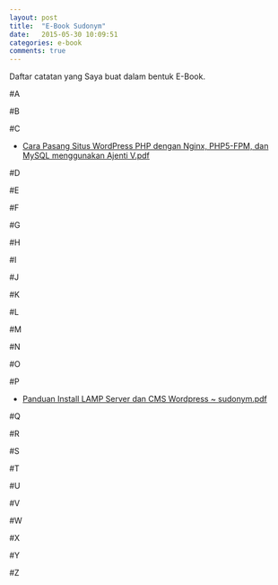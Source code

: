 ```yaml
---
layout: post
title:  "E-Book Sudonym"
date:   2015-05-30 10:09:51
categories: e-book
comments: true
---
```

Daftar catatan yang Saya buat dalam bentuk E-Book.

#A
	

#B
	

#C
* [Cara Pasang Situs WordPress PHP dengan Nginx, PHP5-FPM, dan MySQL menggunakan Ajenti V.pdf](https://copy.com/KRycySK3uaoYvHjU)

#D
	

#E
	

#F
	

#G
	

#H
	

#I
	

#J
	

#K
	

#L
	

#M
	

#N
	

#O
	

#P
* [Panduan Install LAMP Server dan CMS Wordpress ~ sudonym.pdf](https://copy.com/PZhUcQZPvyWDCGaE)

#Q
	

#R
	

#S
	

#T
	

#U
	

#V
	

#W
	

#X
	

#Y
	

#Z
	
